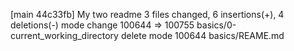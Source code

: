 [main 44c33fb] My two readme
 3 files changed, 6 insertions(+), 4 deletions(-)
 mode change 100644 => 100755 basics/0-current_working_directory
 delete mode 100644 basics/REAME.md
